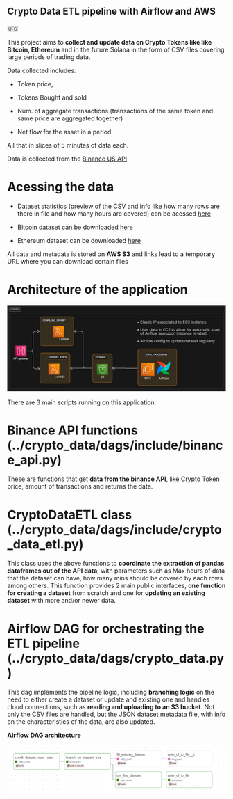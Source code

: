 ## Crypto Data ETL pipeline with Airflow and AWS 

:us:

This project aims to **collect and update data on Crypto Tokens like like Bitcoin, Ethereum** and in the future Solana in the form of CSV files covering large periods of trading data.

Data collected includes: 

* Token price,

* Tokens Bought and sold

* Num. of aggregate transactions (transactions of the same token and same price are aggregated together)

* Net flow for the asset in a period

All that in slices of 5 minutes of data each.


Data is collected from the [Binance US API](https://docs.binance.us/#introduction)


# Acessing the data 

* Dataset statistics (preview of the CSV and info like how many rows are there in file and how many hours are covered) can be acessed [here](https://jr6cd1g42j.execute-api.us-east-2.amazonaws.com/stage1/dashboard)

* Bitcoin dataset can be downloaded [here](https://czmejpeff7.execute-api.us-east-2.amazonaws.com/geturl?token=btc)

* Ethereum dataset can be downloaded [here](https://czmejpeff7.execute-api.us-east-2.amazonaws.com/geturl?token=eth)

All data and metadata is stored on **AWS S3** and links lead to a temporary URL where you can download certain files


# Architecture of the application 

![](architecture_diagram.png)


There are 3 main scripts running on this application:

# Binance API functions (../crypto_data/dags/include/binance_api.py)

These are functions that get **data from the binance API**, like Crypto Token price, amount of transactions and returns the data.

# CryptoDataETL class (../crypto_data/dags/include/crypto_data_etl.py)

This class uses the above functions to **coordinate the extraction of pandas dataframes out of the API data**, with parameters such as Max hours of data that the dataset can have, how many mins should be covered by each rows among others. This function provides 2 main public interfaces, **one function for creating a dataset** from scratch and one for **updating an existing dataset** with more and/or newer data.

# Airflow DAG for orchestrating the ETL pipeline (../crypto_data/dags/crypto_data.py)

This dag implements the pipeline logic, including **branching logic** on the need to either create a dataset or update and existing one and handles cloud connections, such as **reading and uploading to an S3 bucket**.
Not only the CSV files are handled, but the JSON dataset metadata file, with info on the characteristics of the data, are also updated.

**Airflow DAG architecture**

![](airflow_dag.png)
